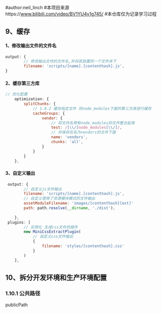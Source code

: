 #author:neil_linch
#本项目来源https://www.bilibili.com/video/BV1YU4y1g745/
#本仓库仅为记录学习过程



## 9、缓存

#### 1、修改输出文件的文件名

```javascript
output: {
        // 修改输出文件的文件名,并将其放置同一个文件夹下
        filename: 'scripts/[name].[contenthash].js',
}
```



#### 2、缓存第三方库

```javascript
// 优化配置
    optimization: {
        splitChunks: {
            // 1.9.2 缓存指定文件 将node_modules下面的第三方库进行缓存
            cacheGroups: {
                vendor: {
                    // 将文件名带有node_modules的文件整合起来
                    test: /[\\/]node_modules[\\/]/,
                    // 并保存在名为vendors的文件下面
                    name: 'vendors',
                    chunks: 'all',
                }
            }
        }
    },
```



#### 3、自定义输出

```javascript
 output: {
        // 自定义js文件输出
        filename: 'scripts/[name].[contenthash].js',
        // 自定义使用了资源模块模式的文件输出
        assetModuleFilename: 'images/[contenthash][ext]'
        path: path.resolve(__dirname, './dist'),
        
    },
 plugins: [
        // 实例化 生成css文件的插件
        new MiniCssExtractPlugin(
            // 自定义css文件输出
            {
                filename: 'styles/[contenthash].css'
            }
        )
    ],
```

## 10、拆分开发环境和生产环境配置

### 1.10.1 公共路径
publicPath